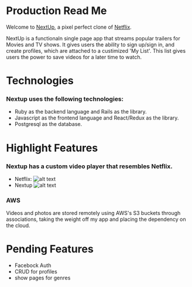 # Production Read Me

Welcome to [NextUp](http://nextup-app.herokuapp.com/#/), a pixel perfect clone of [Netflix](https://www.netflix.com/).

NextUp is a functionaln single page app that streams popular trailers for Movies and TV shows.  It gives users the ability to sign up/sign in, and create profiles, which are attached to a custimized 'My List'.  This list gives users the power to save videos for a later time to watch.  

# Technologies
### Nextup uses the following technologies: 
* Ruby as the backend language and Rails as the library.
* Javascript as the frontend language and React/Redux as the library.
* Postgresql as the database.

# Highlight Features
### Nextup has a custom video player that resembles Netflix. 
* Netflix: 
![alt text](https://github.com/wfragoso02/NextUp/blob/master/app/assets/images/Screen%20Shot%202019-04-05%20at%2011.55.09%20AM.png)
* Nextup
![alt text](https://github.com/wfragoso02/NextUp/blob/master/app/assets/images/Screen%20Shot%202019-04-05%20at%2011.55.23%20AM.png)

### AWS
Videos and photos are stored remotely using AWS's S3 buckets through associations, taking the weight off my app and placing the dependency on the cloud.




# Pending Features
* Facebock Auth
* CRUD for profiles
* show pages for genres
